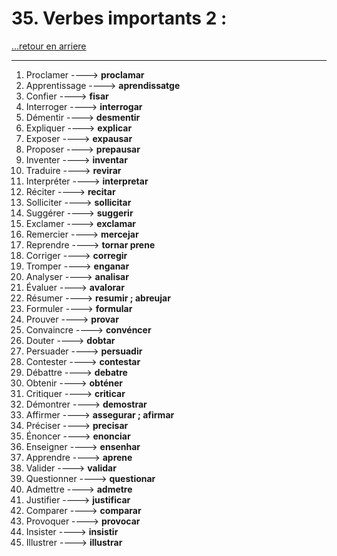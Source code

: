 # 35. Verbes importants 2 : 

[...retour en arriere](../../../menu_fiches.md)

---

1. Proclamer  ----> **proclamar**
2. Apprentissage  ----> **aprendissatge**
3. Confier  ----> **fisar**
4. Interroger  ----> **interrogar**
5. Démentir  ----> **desmentir**
6. Expliquer  ----> **explicar**
7. Exposer  ----> **expausar**
8. Proposer  ----> **prepausar**
9. Inventer  ----> **inventar**
10. Traduire  ----> **revirar**
11. Interpréter  ----> **interpretar**
12. Réciter  ----> **recitar**
13. Solliciter  ----> **sollicitar**
14. Suggérer  ----> **suggerir**
15. Exclamer  ----> **exclamar**
16. Remercier  ----> **mercejar**
17. Reprendre  ----> **tornar prene**
18. Corriger  ----> **corregir**
19. Tromper ----> **enganar**
20. Analyser  ----> **analisar**
21. Évaluer  ----> **avalorar**
22. Résumer  ----> **resumir ; abreujar**
23. Formuler  ----> **formular**
24. Prouver  ----> **provar**
25. Convaincre  ----> **convéncer**
26. Douter  ----> **dobtar**
27. Persuader  ----> **persuadir**
28. Contester  ----> **contestar**
29. Débattre  ----> **debatre**
30. Obtenir  ----> **obténer**
31. Critiquer  ----> **criticar**
32. Démontrer  ----> **demostrar**
33. Affirmer  ----> **assegurar ; afirmar**
34. Préciser  ----> **precisar**
35. Énoncer  ----> **enonciar**
36. Enseigner  ----> **ensenhar**
37. Apprendre  ----> **aprene**
38. Valider  ----> **validar**
39. Questionner  ----> **questionar**
40. Admettre  ----> **admetre**
41. Justifier  ----> **justificar**
42. Comparer  ----> **comparar**
43. Provoquer  ----> **provocar**
44. Insister  ----> **insistir**
45. Illustrer  ----> **illustrar**